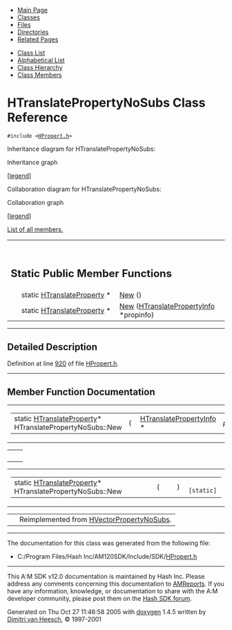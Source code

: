 <div class="tabs">

- [Main Page](index.md)
- <span id="current">[Classes](annotated.md)</span>
- [Files](files.md)
- [Directories](dirs.md)
- [Related Pages](pages.md)

</div>

<div class="tabs">

- [Class List](annotated.md)
- [Alphabetical List](classes.md)
- [Class Hierarchy](hierarchy.md)
- [Class Members](functions.md)

</div>

# HTranslatePropertyNoSubs Class Reference

`#include <`<a href="HPropert_8h-source.md" class="el"><code>HPropert.h</code></a>`>`

Inheritance diagram for HTranslatePropertyNoSubs:

<span class="image placeholder" original-image-src="classHTranslatePropertyNoSubs__inherit__graph.gif" original-image-title="" border="0" usemap="#HTranslatePropertyNoSubs__inherit__map">Inheritance graph</span>

\[[legend](graph_legend.md)\]

Collaboration diagram for HTranslatePropertyNoSubs:

<span class="image placeholder" original-image-src="classHTranslatePropertyNoSubs__coll__graph.gif" original-image-title="" border="0" usemap="#HTranslatePropertyNoSubs__coll__map">Collaboration graph</span>

\[[legend](graph_legend.md)\]

[List of all members.](classHTranslatePropertyNoSubs-members.md)

<table data-border="0" data-cellpadding="0" data-cellspacing="0">
<colgroup>
<col style="width: 50%" />
<col style="width: 50%" />
</colgroup>
<tbody>
<tr>
<td></td>
<td></td>
</tr>
<tr>
<td colspan="2"><br />
&#10;<h2 id="static-public-member-functions">Static Public Member Functions</h2></td>
</tr>
<tr>
<td class="memItemLeft" style="text-align: right;" data-nowrap="" data-valign="top">static <a href="classHTranslateProperty.md" class="el">HTranslateProperty</a> * </td>
<td class="memItemRight" data-valign="bottom"><a href="classHTranslatePropertyNoSubs.md#3d9cbd41ce5e98d53ee169d9547259d7" class="el">New</a> ()</td>
</tr>
<tr>
<td class="memItemLeft" style="text-align: right;" data-nowrap="" data-valign="top">static <a href="classHTranslateProperty.md" class="el">HTranslateProperty</a> * </td>
<td class="memItemRight" data-valign="bottom"><a href="classHTranslatePropertyNoSubs.md#d432b318a20c36699faadbf6f4c12359" class="el">New</a> (<a href="classHTranslatePropertyInfo.md" class="el">HTranslatePropertyInfo</a> *propinfo)</td>
</tr>
</tbody>
</table>

------------------------------------------------------------------------

<span id="_details"></span>

## Detailed Description

Definition at line <a href="HPropert_8h-source.md#l00920" class="el">920</a> of file <a href="HPropert_8h-source.md" class="el">HPropert.h</a>.

------------------------------------------------------------------------

## Member Function Documentation

<span id="d432b318a20c36699faadbf6f4c12359" class="anchor"></span>

<table class="mdTable" data-cellpadding="2" data-cellspacing="0">
<colgroup>
<col style="width: 100%" />
</colgroup>
<tbody>
<tr>
<td class="mdRow"><table data-cellpadding="0" data-cellspacing="0" data-border="0">
<tbody>
<tr>
<td class="md" data-nowrap="" data-valign="top">static <a href="classHTranslateProperty.md" class="el">HTranslateProperty</a>* HTranslatePropertyNoSubs::New</td>
<td class="md" data-valign="top">( </td>
<td class="md" data-nowrap="" data-valign="top"><a href="classHTranslatePropertyInfo.md" class="el">HTranslatePropertyInfo</a> * </td>
<td class="mdname1" data-valign="top" data-nowrap=""><em>propinfo</em></td>
<td class="md" data-valign="top"> ) </td>
<td class="md" data-nowrap=""><code> [static]</code></td>
</tr>
</tbody>
</table></td>
</tr>
</tbody>
</table>

|     |     |
|-----|-----|
|     |     |

<span id="3d9cbd41ce5e98d53ee169d9547259d7" class="anchor"></span>

<table class="mdTable" data-cellpadding="2" data-cellspacing="0">
<colgroup>
<col style="width: 100%" />
</colgroup>
<tbody>
<tr>
<td class="mdRow"><table data-cellpadding="0" data-cellspacing="0" data-border="0">
<tbody>
<tr>
<td class="md" data-nowrap="" data-valign="top">static <a href="classHTranslateProperty.md" class="el">HTranslateProperty</a>* HTranslatePropertyNoSubs::New</td>
<td class="md" data-valign="top">( </td>
<td class="mdname1" data-valign="top" data-nowrap=""></td>
<td class="md" data-valign="top"> ) </td>
<td class="md" data-nowrap=""><code> [static]</code></td>
</tr>
</tbody>
</table></td>
</tr>
</tbody>
</table>

|  |  |
|----|----|
|   | Reimplemented from <a href="classHVectorPropertyNoSubs.md#3d9cbd41ce5e98d53ee169d9547259d7" class="el">HVectorPropertyNoSubs</a>. |

------------------------------------------------------------------------

The documentation for this class was generated from the following file:

- C:/Program Files/Hash Inc/AM120SDK/Include/SDK/<a href="HPropert_8h-source.md" class="el">HPropert.h</a>

------------------------------------------------------------------------

<span class="small">This A:M SDK v12.0 documentation is maintained by Hash Inc. Please address any comments concerning this documentation to [AMReports](http://www.hash.com/reports). If you have any information, knowledge, or documentation to share with the A:M developer community, please post them on the [Hash SDK forum](http://www.hash.com/forums/index.php?showforum=11).</span>

Generated on Thu Oct 27 11:46:58 2005 with [<span class="image placeholder" original-image-src="doxygen.png" original-image-title="" height="45" width="100" align="middle" border="0">doxygen</span>](http://www.doxygen.org/index.html) 1.4.5 written by [Dimitri van Heesch](mailto:dimitri@stack.nl), © 1997-2001
